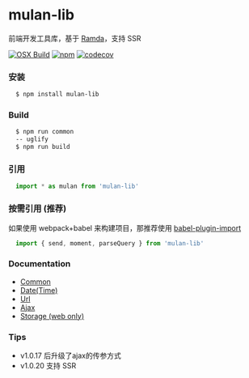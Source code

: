 # mulan-lib

前端开发工具库，基于 [Ramda][ramda]，支持 SSR

[![OSX Build][travis-image]][travis-url]
[![npm][npm-image]][npm-url]
[![codecov][codecov-image]][codecov-url]

### 安装
```bash
  $ npm install mulan-lib
```

### Build

```bash
  $ npm run common
  -- uglify
  $ npm run build
```

### 引用

```js
  import * as mulan from 'mulan-lib'
```

### 按需引用 (推荐)

如果使用 webpack+babel 来构建项目，那推荐使用 [babel-plugin-import][import]

```js
  import { send, moment, parseQuery } from 'mulan-lib'
```

### Documentation

* [Common][common]
* [Date(Time)][moment]
* [Url][url]
* [Ajax][ajax]
* [Storage (web only)][storage]

### Tips

* v1.0.17 后升级了ajax的传参方式
* v1.0.20 支持 SSR

[url]:./doc/url.md
[ajax]:./doc/ajax.md
[storage]:./doc/storage.md
[moment]:./doc/moment.md
[common]:./doc/common.md
[import]:https://github.com/ant-design/babel-plugin-import
[ramda]:https://github.com/ramda/ramda
[travis-image]: https://api.travis-ci.org/xfcdxg/mulan-lib.svg
[travis-url]:https://travis-ci.org/xfcdxg/mulan-lib/
[npm-image]:https://img.shields.io/badge/npm-v1.0.23-green.svg
[npm-url]:https://www.npmjs.com/package/mulan-lib
[codecov-image]:https://codecov.io/gh/xfcdxg/mulan-lib/branch/master/graph/badge.svg
[codecov-url]:https://codecov.io/gh/xfcdxg/mulan-lib

